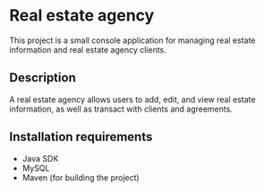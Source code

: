 # Real estate agency
This project is a small console application for managing real estate information and real estate agency clients.

## Description
A real estate agency allows users to add, edit, and view real estate information, as well as transact with clients and agreements.

## Installation requirements
* Java SDK
* MySQL
* Maven (for building the project)
